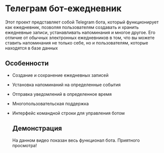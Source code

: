 # Телеграм бот-ежедневник

Этот проект представляет собой Telegram бота, который функционирует как ежедневник, позволяя пользователям создавать и хранить ежедневные записи, устанавливать напоминания и многое другое. Его отличие от обычных электронных ежедневников в том, что вы можете ставить напоминания не только себе, но и пользователям, которые находятся в базе данных

## Особенности

- Создание и сохранение ежедневных записей
- Установка напоминаний на определенные события
- Отправка уведомлений в определенное время
- Многопользовательская поддержка
- Интерфейс командной строки для управления ботом

  ## Демонстрация
  На данном видео показан весь функционал бота. Приятного просмотра!
